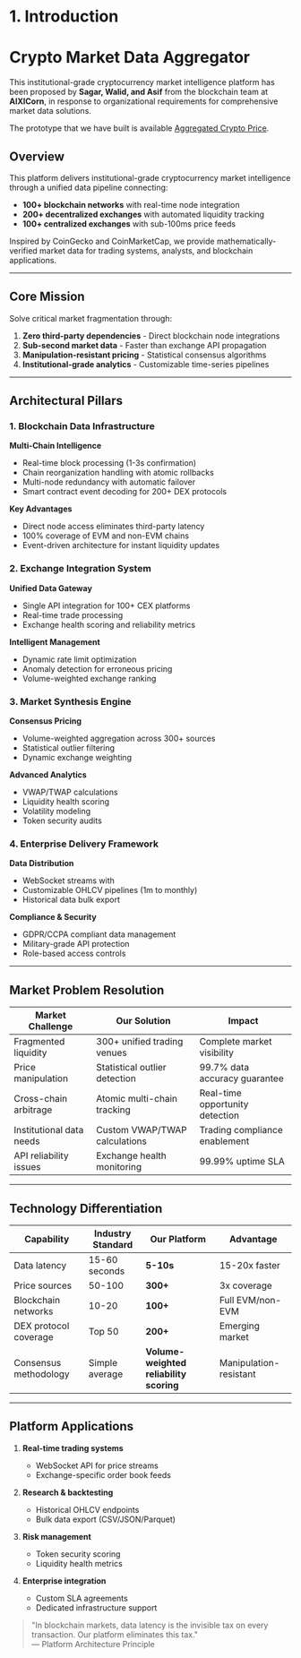 # 1. Introduction

# Crypto Market Data Aggregator

This institutional-grade cryptocurrency market intelligence platform has been proposed by **Sagar, Walid, and Asif** from the blockchain team at **AlXICorn**, in response to organizational requirements for comprehensive market data solutions.

The prototype that we have built is available [Aggregated Crypto Price](https://price-api-server-demo.onrender.com/docs).

## Overview

This platform delivers institutional-grade cryptocurrency market intelligence through a unified data pipeline connecting:

- **100+ blockchain networks** with real-time node integration
- **200+ decentralized exchanges** with automated liquidity tracking
- **100+ centralized exchanges** with sub-100ms price feeds

Inspired by CoinGecko and CoinMarketCap, we provide mathematically-verified market data for trading systems, analysts, and blockchain applications.

---

## Core Mission

Solve critical market fragmentation through:

1. **Zero third-party dependencies** - Direct blockchain node integrations
2. **Sub-second market data** - Faster than exchange API propagation
3. **Manipulation-resistant pricing** - Statistical consensus algorithms
4. **Institutional-grade analytics** - Customizable time-series pipelines

---

## Architectural Pillars

### 1. Blockchain Data Infrastructure

**Multi-Chain Intelligence**

- Real-time block processing (1-3s confirmation)
- Chain reorganization handling with atomic rollbacks
- Multi-node redundancy with automatic failover
- Smart contract event decoding for 200+ DEX protocols

**Key Advantages**

- Direct node access eliminates third-party latency
- 100% coverage of EVM and non-EVM chains
- Event-driven architecture for instant liquidity updates

### 2. Exchange Integration System

**Unified Data Gateway**

- Single API integration for 100+ CEX platforms
- Real-time trade processing
- Exchange health scoring and reliability metrics

**Intelligent Management**

- Dynamic rate limit optimization
- Anomaly detection for erroneous pricing
- Volume-weighted exchange ranking

### 3. Market Synthesis Engine

**Consensus Pricing**

- Volume-weighted aggregation across 300+ sources
- Statistical outlier filtering
- Dynamic exchange weighting

**Advanced Analytics**

- VWAP/TWAP calculations
- Liquidity health scoring
- Volatility modeling
- Token security audits

### 4. Enterprise Delivery Framework

**Data Distribution**

- WebSocket streams with
- Customizable OHLCV pipelines (1m to monthly)
- Historical data bulk export

**Compliance & Security**

- GDPR/CCPA compliant data management
- Military-grade API protection
- Role-based access controls

---

## Market Problem Resolution

| Market Challenge         | Our Solution                  | Impact                          |
| ------------------------ | ----------------------------- | ------------------------------- |
| Fragmented liquidity     | 300+ unified trading venues   | Complete market visibility      |
| Price manipulation       | Statistical outlier detection | 99.7% data accuracy guarantee   |
| Cross-chain arbitrage    | Atomic multi-chain tracking   | Real-time opportunity detection |
| Institutional data needs | Custom VWAP/TWAP calculations | Trading compliance enablement   |
| API reliability issues   | Exchange health monitoring    | 99.99% uptime SLA               |

---

## Technology Differentiation

| Capability            | Industry Standard | Our Platform                            | Advantage              |
| --------------------- | ----------------- | --------------------------------------- | ---------------------- |
| Data latency          | 15-60 seconds     | **5-10s**                               | 15-20x faster          |
| Price sources         | 50-100            | **300+**                                | 3x coverage            |
| Blockchain networks   | 10-20             | **100+**                                | Full EVM/non-EVM       |
| DEX protocol coverage | Top 50            | **200+**                                | Emerging market        |
| Consensus methodology | Simple average    | **Volume-weighted reliability scoring** | Manipulation-resistant |

---

## Platform Applications

1. **Real-time trading systems**

   - WebSocket API for price streams
   - Exchange-specific order book feeds

2. **Research & backtesting**

   - Historical OHLCV endpoints
   - Bulk data export (CSV/JSON/Parquet)

3. **Risk management**

   - Token security scoring
   - Liquidity health metrics

4. **Enterprise integration**
   - Custom SLA agreements
   - Dedicated infrastructure support

> "In blockchain markets, data latency is the invisible tax on every transaction. Our platform eliminates this tax."  
> — Platform Architecture Principle
